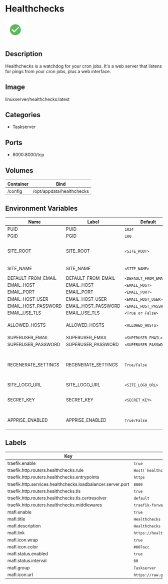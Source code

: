 # Healthchecks

![Logo](images/Healthchecks.png)

## Description
Healthchecks is a watchdog for your cron jobs. It's a web server that listens for pings from your cron jobs, plus a web interface.

## Image
linuxserver/healthchecks:latest

## Categories
- Taskserver

## Ports
- 8000:8000/tcp

## Volumes
| Container | Bind |
|-----------|------|
| /config | /opt/appdata/healthchecks |

## Environment Variables
| Name | Label | Default | Description |
|------|-------|---------|-------------|
| PUID | PUID | ```1024``` | ```for GroupID``` |
| PGID | PGID | ```100``` | ```for UserID``` |
| SITE_ROOT | SITE_ROOT | ```<SITE_ROOT>``` | ```The site's top-level URL and the port it listens to if differrent than 80 or 443 (e.g., https://healthchecks.example.com:8000)``` |
| SITE_NAME | SITE_NAME | ```<SITE_NAME>``` | ```The site's name (e.g., 'Example Corp HealthChecks')``` |
| DEFAULT_FROM_EMAIL | DEFAULT_FROM_EMAIL | ```<DEFAULT_FROM_EMAIL>``` | ```From email for alerts``` |
| EMAIL_HOST | EMAIL_HOST | ```<EMAIL_HOST>``` | ```SMTP host``` |
| EMAIL_PORT | EMAIL_PORT | ```<EMAIL_PORT>``` | ```SMTP port``` |
| EMAIL_HOST_USER | EMAIL_HOST_USER | ```<EMAIL_HOST_USER>``` | ```SMTP user``` |
| EMAIL_HOST_PASSWORD | EMAIL_HOST_PASSWORD | ```<EMAIL_HOST_PASSWORD>``` | ```SMTP password``` |
| EMAIL_USE_TLS | EMAIL_USE_TLS | ```<True or False>``` | ```Use TLS for SMTP (`True` or `False`)``` |
| ALLOWED_HOSTS | ALLOWED_HOSTS | ```<ALLOWED_HOSTS>``` | ```array of valid hostnames for the server `['test.com','test2.com']` (default: `['*']`)``` |
| SUPERUSER_EMAIL | SUPERUSER_EMAIL | ```<SUPERUSER_EMAIL>``` | ```Superuser email``` |
| SUPERUSER_PASSWORD | SUPERUSER_PASSWORD | ```<SUPERUSER_PASSWORD>``` | ```Superuser password``` |
| REGENERATE_SETTINGS | REGENERATE_SETTINGS | ```True/False``` | ```Defaults to False. Set to true to always override the `local_settings.py` file with values from environment variables. Do not set to True if you have made manual modifications to this file.``` |
| SITE_LOGO_URL | SITE_LOGO_URL | ```<SITE_LOGO_URL>``` | ```Custom site logo URL``` |
| SECRET_KEY | SECRET_KEY | ```<SECRET_KEY>``` | ```A secret key used for cryptographic signing. docker-healthchecks will generate a secure value if one does not exist``` |
| APPRISE_ENABLED | APPRISE_ENABLED | ```True/False``` | ```Defaults to False. A boolean that turns on/off the Apprise integration (https://github.com/caronc/apprise)``` |

## Labels
| Key | Value |
|-----|-------|
| traefik.enable | ```true``` |
| traefik.http.routers.healthchecks.rule | ```Host(`healthchecks.{$TRAEFIK_INGRESS_DOMAIN}`)``` |
| traefik.http.routers.healthchecks.entrypoints | ```https``` |
| traefik.http.services.healthchecks.loadbalancer.server.port | ```8000``` |
| traefik.http.routers.healthchecks.tls | ```true``` |
| traefik.http.routers.healthchecks.tls.certresolver | ```default``` |
| traefik.http.routers.healthchecks.middlewares | ```traefik-forward-auth``` |
| mafl.enable | ```true``` |
| mafl.title | ```Healthchecks``` |
| mafl.description | ```Healthchecks is a watchdog for your cron jobs.``` |
| mafl.link | ```https://healthchecks.{$TRAEFIK_INGRESS_DOMAIN}``` |
| mafl.icon.wrap | ```true``` |
| mafl.icon.color | ```#007acc``` |
| mafl.status.enabled | ```true``` |
| mafl.status.interval | ```60``` |
| mafl.group | ```Taskserver``` |
| mafl.icon.url | ```https://raw.githubusercontent.com/healthchecks/healthchecks/master/static/img/up.png``` |

